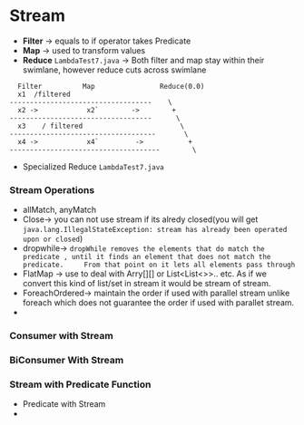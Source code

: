 # Stream
- <b>Filter</b> -> equals to if operator takes Predicate<T>
- <b>Map</b> -> used to transform values 
- <b>Reduce</b> ```LambdaTest7.java``` -> Both filter and map stay within their swimlane, however reduce cuts across swimlane
 
 ```
   Filter          Map                Reduce(0.0)
   x1  /filtered
 -----------------------------------    \
   x2 ->            x2`        ->        +
 -----------------------------------      \
   x3    / filtered                        \
 ------------------------------------       \
   x4 ->            x4`         ->           +
 -------------------------------------        \
 ```
- Specialized Reduce ```LambdaTest7.java```

### Stream Operations

 - allMatch, anyMatch
 - Close-> you can not use stream if its alredy closed(you will get ``` java.lang.IllegalStateException: stream has already been operated upon or closed ```)
 - dropwhile-> ``` dropWhile removes the elements that do match the predicate , until it finds an element that does not match the                           predicate.     From that point on it lets all elements pass through ```
- FlatMap -> use to deal with Arry[][] or List<List<>>.. etc. As if we convert this kind of list/set in stream it would be stream of stream.
- ForeachOrdered-> maintain the order if used with parallel stream unlike foreach which does not guarantee the order if used with parallet stream.
- 
### Consumer with Stream
### BiConsumer With Stream
### Stream with Predicate Function
 - Predicate with Stream
 - 
